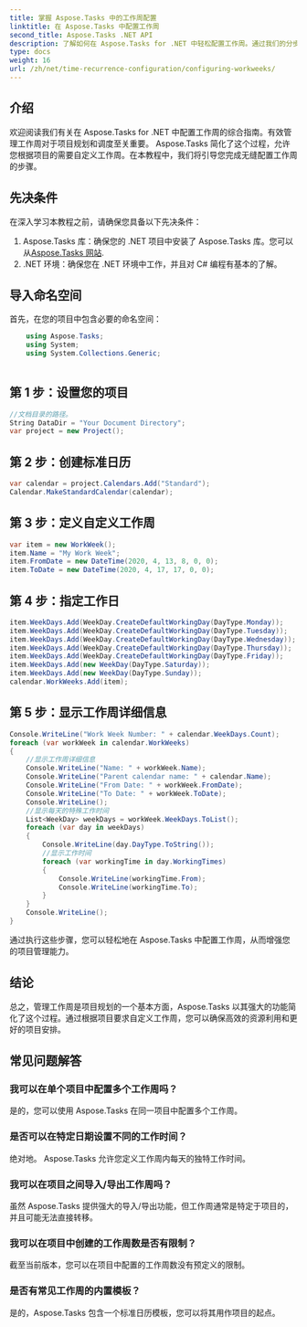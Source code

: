 ```yaml
---
title: 掌握 Aspose.Tasks 中的工作周配置
linktitle: 在 Aspose.Tasks 中配置工作周
second_title: Aspose.Tasks .NET API
description: 了解如何在 Aspose.Tasks for .NET 中轻松配置工作周。通过我们的分步指南增强项目调度和资源管理。
type: docs
weight: 16
url: /zh/net/time-recurrence-configuration/configuring-workweeks/
---
```

## 介绍
欢迎阅读我们有关在 Aspose.Tasks for .NET 中配置工作周的综合指南。有效管理工作周对于项目规划和调度至关重要。 Aspose.Tasks 简化了这个过程，允许您根据项目的需要自定义工作周。在本教程中，我们将引导您完成无缝配置工作周的步骤。
## 先决条件
在深入学习本教程之前，请确保您具备以下先决条件：
1.  Aspose.Tasks 库：确保您的 .NET 项目中安装了 Aspose.Tasks 库。您可以从[Aspose.Tasks 网站](https://releases.aspose.com/tasks/net/).
2. .NET 环境：确保您在 .NET 环境中工作，并且对 C# 编程有基本的了解。
## 导入命名空间
首先，在您的项目中包含必要的命名空间：
```csharp
    using Aspose.Tasks;
    using System;
    using System.Collections.Generic;
    
```
## 第 1 步：设置您的项目
```csharp
//文档目录的路径。
String DataDir = "Your Document Directory";
var project = new Project();
```
## 第 2 步：创建标准日历
```csharp
var calendar = project.Calendars.Add("Standard");
Calendar.MakeStandardCalendar(calendar);
```
## 第 3 步：定义自定义工作周
```csharp
var item = new WorkWeek();
item.Name = "My Work Week";
item.FromDate = new DateTime(2020, 4, 13, 8, 0, 0);
item.ToDate = new DateTime(2020, 4, 17, 17, 0, 0);
```
## 第 4 步：指定工作日
```csharp
item.WeekDays.Add(WeekDay.CreateDefaultWorkingDay(DayType.Monday));
item.WeekDays.Add(WeekDay.CreateDefaultWorkingDay(DayType.Tuesday));
item.WeekDays.Add(WeekDay.CreateDefaultWorkingDay(DayType.Wednesday));
item.WeekDays.Add(WeekDay.CreateDefaultWorkingDay(DayType.Thursday));
item.WeekDays.Add(WeekDay.CreateDefaultWorkingDay(DayType.Friday));
item.WeekDays.Add(new WeekDay(DayType.Saturday));
item.WeekDays.Add(new WeekDay(DayType.Sunday));
calendar.WorkWeeks.Add(item);
```
## 第 5 步：显示工作周详细信息
```csharp
Console.WriteLine("Work Week Number: " + calendar.WeekDays.Count);
foreach (var workWeek in calendar.WorkWeeks)
{
    //显示工作周详细信息
    Console.WriteLine("Name: " + workWeek.Name);
    Console.WriteLine("Parent calendar name: " + calendar.Name);
    Console.WriteLine("From Date: " + workWeek.FromDate);
    Console.WriteLine("To Date: " + workWeek.ToDate);
    Console.WriteLine();
    //显示每天的特殊工作时间
    List<WeekDay> weekDays = workWeek.WeekDays.ToList();
    foreach (var day in weekDays)
    {
        Console.WriteLine(day.DayType.ToString());
        //显示工作时间
        foreach (var workingTime in day.WorkingTimes)
        {
            Console.WriteLine(workingTime.From);
            Console.WriteLine(workingTime.To);
        }
    }
    Console.WriteLine();
}
```
通过执行这些步骤，您可以轻松地在 Aspose.Tasks 中配置工作周，从而增强您的项目管理能力。
## 结论
总之，管理工作周是项目规划的一个基本方面，Aspose.Tasks 以其强大的功能简化了这个过程。通过根据项目要求自定义工作周，您可以确保高效的资源利用和更好的项目安排。
## 常见问题解答
### 我可以在单个项目中配置多个工作周吗？
是的，您可以使用 Aspose.Tasks 在同一项目中配置多个工作周。
### 是否可以在特定日期设置不同的工作时间？
绝对地。 Aspose.Tasks 允许您定义工作周内每天的独特工作时间。
### 我可以在项目之间导入/导出工作周吗？
虽然 Aspose.Tasks 提供强大的导入/导出功能，但工作周通常是特定于项目的，并且可能无法直接转移。
### 我可以在项目中创建的工作周数是否有限制？
截至当前版本，您可以在项目中配置的工作周数没有预定义的限制。
### 是否有常见工作周的内置模板？
是的，Aspose.Tasks 包含一个标准日历模板，您可以将其用作项目的起点。